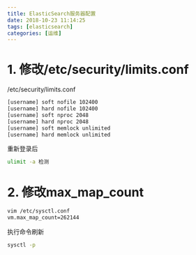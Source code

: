 ```yaml
---
title: ElasticSearch服务器配置
date: 2018-10-23 11:14:25
tags: [elasticsearch]
categories: [运维]
---
```


# 1. 修改/etc/security/limits.conf

/etc/security/limits.conf

```bash
[username] soft nofile 102400
[username] hard nofile 102400
[username] soft nproc 2048
[username] hard nproc 2048
[username] soft memlock unlimited
[username] hard memlock unlimited
```

重新登录后

```bash
ulimit -a 检测
```

# 2. 修改max_map_count

```bash
vim /etc/sysctl.conf
vm.max_map_count=262144
```

执行命令刷新

``` bash
sysctl -p
```